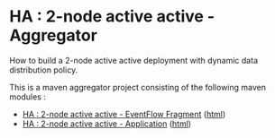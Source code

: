 # HA : 2-node active active - Aggregator

How to build a 2-node active active deployment with dynamic data distribution policy.

This is a maven aggregator project consisting of the following maven modules :

* [HA : 2-node active active - EventFlow Fragment](aa-2node-ef/src/site/markdown/index.md) ([html](https://plord12.github.io/samples/10.4.0-SNAPSHOT/highavailability/aa-2node/aa-2node-ef/))
* [HA : 2-node active active - Application](aa-2node-app/src/site/markdown/index.md) ([html](https://plord12.github.io/samples/10.4.0-SNAPSHOT/highavailability/aa-2node/aa-2node-app/))
